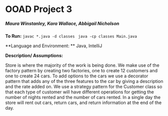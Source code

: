 # OOAD Project 3

##### Maura Winstanley, Kara Wallace, Abbigail Nicholson

**To Run:** `javac *.java -d classes ` `java -cp classes Main.java`

**Language and Environment: ** Java, IntelliJ

**Description/ Assumptions:**

Store is where the majority of the work is being done. We make use of the factory pattern by creating two factories, one to create 12 customers and one to create 24 cars. To add options to the cars we use a decorator pattern that adds any of the three features to the car by giving a description and the rate added on. We use a strategy pattern for the Customer class so that each type of customer will have different operations for getting the number of nights rented and the number of cars rented. In a single day the store will rent out cars, return cars, and return information at the end of the day. 





